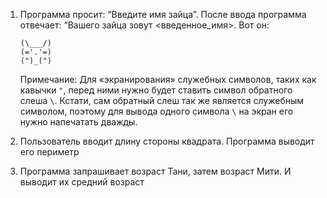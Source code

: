 1. Программа просит: “Введите имя зайца”. После ввода программа отвечает: “Вашего зайца зовут <введенное_имя>. Вот он:

   ```
   (\___/) 
   (='.'=) 
   (")_(")
   ```

   Примечание: Для «экранирования» служебных символов, таких как кавычки `"`, перед ними нужно будет ставить символ обратного слеша `\`. Кстати, сам обратный слеш так же является служебным символом, поэтому для вывода одного символа `\` на экран его нужно напечатать дважды.

2. Пользователь вводит длину стороны квадрата. Программа выводит его периметр

3. Программа запрашивает возраст Тани, затем возраст Мити. И выводит их средний возраст
